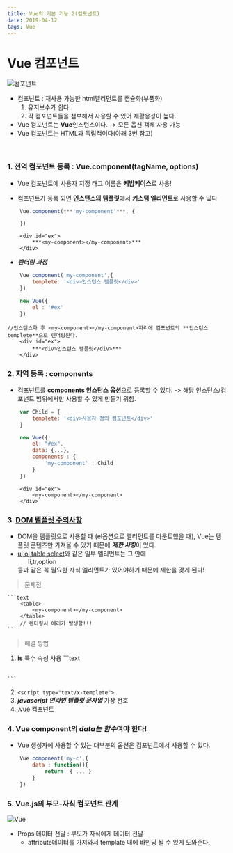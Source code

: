 ```yaml
---
title: Vue의 기본 기능 2(컴포넌트)
date: 2019-04-12
tags: Vue
---
```


# Vue 컴포넌트
![컴포넌트](https://kr.vuejs.org/images/components.png)
- 컴포넌트 : 재사용 가능한 html엘리먼트를 캡슐화(부품화)
    1. 유지보수가 쉽다.
    2. 각 컴포넌트들을 첨부해서 사용할 수 있어 재활용성이 높다.
- Vue 컴포넌트는 **Vue**인스턴스이다. -> 모든 옵션 객체 사용 가능
- Vue 컴포넌트는 HTML과 독립적이다(아래 3번 참고)

<br/>

### 1. 전역 컴포넌트 등록 : **Vue.component(tagName, options)**
- Vue 컴포넌트에 사용자 지정 태그 이름은 **케밥케이스**로 사용!

- 컴포넌트가 등록 되면 **인스턴스의 템플릿**에서 **커스텀 엘리먼트**로 사용할 수 있다

```js
    Vue.component(***'my-component'***, {

    })
```
```text
    <div id="ex">
        ***<my-component></my-component>***
    </div>
```

- ***렌더링 과정***

```js
    Vue component('my-component',{
        templete: '<div>인스턴스 템플릿</div>'
    })

    new Vue({
        el : '#ex'
    })
```
```text
//인스턴스화 후 <my-component></my-component>자리에 컴포넌트의 **인스턴스templete**으로 렌더링된다.
    <div id="ex">
        ***<div>인스턴스 템플릿</div>***
    </div>
```

### 2. 지역 등록 : components
- 컴포넌트를 **components 인스턴스 옵션**으로 등록할 수 있다. -> 해당 인스턴스/컴포넌트 범위에서만 사용할 수 있게 만들기 위함.
```js
    var Child = {
        templete: '<div>사용자 정의 컴포넌트</div>'
    }

    new Vue({
        el: "#ex",
        data: {...},
        components : {
            'my-component' : Child
        }
    })
```
```text
    <div id="ex">
        <my-component></my-component>
    </div>
```

### 3. <u>DOM 템플릿 주의사항</u>
- DOM을 템플릿으로 사용할 때 (el옵션으로 엘리먼트를 마운트했을 때), Vue는 템플릿 콘텐츠만 가져올 수 있기 때문에 ***제한 사항***이 있다.
- <u>ul,ol,table,select</u>와 같은 일부 엘리먼트는 그 안에 <ul>li,tr,option</ul>등과 같은 꼭 필요한 자식 엘리먼트가 있어야하기 때문에 제한을 갖게 된다!

> 문제점

    ```text
        <table>
            <my-component></my-component>
        </table>
        // 렌더링시 에러가 발생함!!!
    ```

> 해결 방법 

  1. **is** 특수 속성 사용
    ```text
        <table>
            <tr is="my-component"></tr>
        </table>
    ```
  2. `<script type="text/x-templete">`
  3. ***javascript 인라인 템플릿 문자열*** 가장 선호
  4. .vue 컴포넌트 

### 4. Vue component의 ***data는 함수***여야 한다!
- Vue 생성자에 사용할 수 있는 대부분의 옵션은 컴포넌트에서 사용할 수 있다.
```js
    Vue component('my-c',{
        data : function(){
            return  { ... }
        }
    })
```

### 5. Vue.js의 부모-자식 컴포넌트 관계
![Vue](https://kr.vuejs.org/images/props-events.png)
- Props 데이터 전달 : 부모가 자식에게 데이터 전달
    - attribute데이터를 가져와서 template 내에 바인딩 될 수 있게 도와준다.
